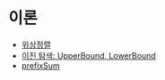# 이론

* [위상정렬](./%EC%9C%84%EC%83%81%EC%A0%95%EB%A0%AC.md)
* [이진 탐색: UpperBound, LowerBound](./%EC%9D%B4%EB%B6%84%ED%83%90%EC%83%89UpperLower.md)
* [prefixSum](./prefixsum.md)